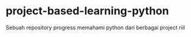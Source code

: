 # project-based-learning-python
Sebuah repository progress memahami python dari berbagai project riil

